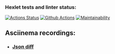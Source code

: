 ### Hexlet tests and linter status:
[![Actions Status](https://github.com/topmatedesu/php-project-48/actions/workflows/hexlet-check.yml/badge.svg)](https://github.com/topmatedesu/php-project-48/actions)
[![Github Actions](https://github.com/topmatedesu/php-project-48/actions/workflows/github-check.yml/badge.svg)](https://github.com/topmatedesu/php-project-48/actions/workflows/github-check.yml)
[![Maintainability](https://api.codeclimate.com/v1/badges/3a9035d62769af702e9f/maintainability)](https://codeclimate.com/github/topmatedesu/php-project-48/maintainability)

## Asciinema recordings:
* ### [Json diff](https://asciinema.org/a/3Sc6b0WzmzV0kCM4QnkvgTLlF)